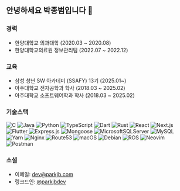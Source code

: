 ## 안녕하세요 박종범입니다 👋
### 경력
- 한양대학교 의과대학 (2020.03 ~ 2020.08)
- 한양대학교의료원 정보관리팀 (2022.07 ~ 2022.12)

### 교육
- 삼성 청년 SW 아카데미 (SSAFY) 13기 (2025.01~)
- 아주대학교 전자공학과 학사 (2018.03 ~ 2025.02)
- 아주대학교 소프트웨어학과 학사 (2018.03 ~ 2025.02)

### 기술스택
![C](https://img.shields.io/badge/C-00599C?logo=c&logoColor=white)
![Java](https://img.shields.io/badge/Java-ED8B00?logo=openjdk&logoColor=white)
![Python](https://img.shields.io/badge/Python-3670A0?logo=python&logoColor=ffdd54)
![TypeScript](https://img.shields.io/badge/TypeScript-007ACC?logo=typescript&logoColor=white)
![Dart](https://img.shields.io/badge/Dart-0175C2?logo=dart&logoColor=white)
![Rust](https://img.shields.io/badge/Rust-000000?logo=rust&logoColor=white)
![React](https://img.shields.io/badge/React-20232a?logo=react&logoColor=%2361DAFB)
![Next.js](https://img.shields.io/badge/Next.js-000000?logo=Next.js&logoColor=white)
![Flutter](https://img.shields.io/badge/Flutter-02569B?logo=flutter&logoColor=white)
![Express.js](https://img.shields.io/badge/express.js-404d59?logo=express&logoColor=%2361DAFB)
![Mongoose](https://img.shields.io/badge/Mongoose-880000?logo=mongoose&logoColor=white)
![MicrosoftSQLServer](https://img.shields.io/badge/MSSQL-CC2927?logo=microsoft%20sql%20server&logoColor=white)
![MySQL](https://img.shields.io/badge/MySQL-4479A1?logo=mysql&logoColor=white)
![Yarn](https://img.shields.io/badge/yarn-2C8EBB?logo=yarn&logoColor=white)
![Nginx](https://img.shields.io/badge/nginx-009639?logo=nginx&logoColor=white)
![Route53](https://img.shields.io/badge/Route53-8c4fff?logo=Amazon%20Route%2053&logoColor=white)
![macOS](https://img.shields.io/badge/-macOS-000000?logo=macOS&logoColor=white)
![Debian](https://img.shields.io/badge/Debian-A81D33?logo=Debian&logoColor=white)
![ROS](https://img.shields.io/badge/ROS-22314E?logo=ROS&logoColor=white)
![Neovim](https://img.shields.io/badge/neovim-57A143?logo=Neovim&logoColor=white)
![Postman](https://img.shields.io/badge/Postman-FF6C37?logo=Postman&logoColor=white)

### 소셜
- 이메일: [dev@parkjb.com](mailto:dev@parkjb.com)
- 링크드인: [@parkjbdev](https://linkedin.com/in/parkjbdev/)

<!--START_SECTION:waka-->
<!--END_SECTION:waka-->
